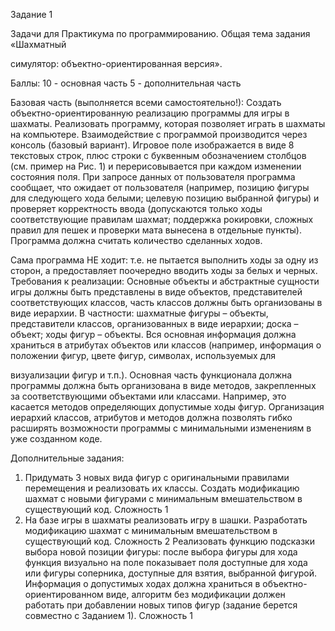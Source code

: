 Задание 1

Задачи для Практикума по программированию. Общая тема задания «Шахматный

симулятор: объектно-ориентированная версия».

Баллы:
10 - основная часть
5 - дополнительная часть

Базовая часть (выполняется всеми самостоятельно!):
Создать объектно-ориентированную реализацию программы для игры в шахматы.
Реализовать программу, которая позволяет играть в шахматы на компьютере.
Взаимодействие с программой производится через консоль (базовый вариант). Игровое
поле изображается в виде 8 текстовых строк, плюс строки с буквенным обозначением
столбцов (см. пример на Рис. 1) и перерисовывается при каждом изменении состояния
поля. При запросе данных от пользователя программа сообщает, что ожидает от
пользователя (например, позицию фигуры для следующего хода белыми; целевую
позицию выбранной фигуры) и проверяет корректность ввода (допускаются только ходы
соответствующие правилам шахмат; поддержка рокировки, сложных правил для пешек и
проверки мата вынесена в отдельные пункты). Программа должна считать количество
сделанных ходов.


Сама программа НЕ ходит: т.е. не пытается выполнить ходы за одну из сторон, а
предоставляет поочередно вводить ходы за белых и черных.
Требования к реализации:
Основные объекты и абстрактные сущности игры должны быть представлены в виде
объектов, представителей соответствующих классов, часть классов должны быть
организованы в виде иерархии. В частности: шахматные фигуры – объекты,
представители классов, организованных в виде иерархии; доска – объект; ходы фигур –
объекты. Вся основная информация должна храниться в атрибутах объектов или классов
(например, информация о положении фигур, цвете фигур, символах, используемых для

визуализации фигур и т.п.). Основная часть функционала должна программы должна быть
организована в виде методов, закрепленных за соответствующими объектами или
классами. Например, это касается методов определяющих допустимые ходы фигур.
Организация иерархий классов, атрибутов и методов должна позволять гибко расширять
возможности программы с минимальными изменениям в уже созданном коде.

Дополнительные задания:
1. Придумать 3 новых вида фигур с оригинальными правилами перемещения и
реализовать их классы. Создать модификацию шахмат с новыми фигурами с
минимальным вмешательством в существующий код.
Сложность 1
2. На базе игры в шахматы реализовать игру в шашки. Разработать модификацию
шахмат с минимальным вмешательством в существующий код.
Сложность 2
Реализовать функцию подсказки выбора новой позиции фигуры: после выбора
фигуры для хода функция визуально на поле показывает поля доступные для хода
или фигуры соперника, доступные для взятия, выбранной фигурой. Информация о
допустимых ходах должна храниться в объектно-ориентированном виде, алгоритм
без модификации должен работать при добавлении новых типов фигур (задание
берется совместно с Заданием 1).
Сложность 1
